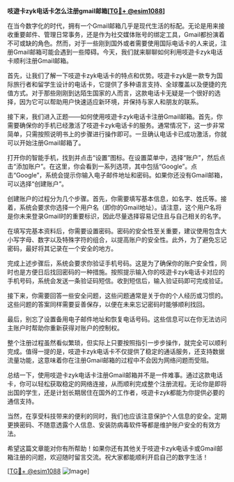 **吱遊卡zyk电话卡怎么注册gmail邮箱[[TG💪+ @esim1088](https://t.me/s/esim1088)]**

在当今数字化的时代，拥有一个Gmail邮箱几乎是现代生活的标配。无论是用来接收重要邮件、管理日常事务，还是作为社交媒体账号的绑定工具，Gmail都扮演着不可或缺的角色。然而，对于一些刚到国外或者需要使用国际电话卡的人来说，注册Gmail邮箱可能会遇到一些障碍。今天，我们就来聊聊如何利用吱遊卡zyk电话卡顺利注册Gmail邮箱。

首先，让我们了解一下吱遊卡zyk电话卡的特点和优势。吱遊卡zyk是一款专为国际旅行者和留学生设计的电话卡，它提供了多种语言支持、全球覆盖以及便捷的充值方式。对于那些刚刚到达陌生国家的人而言，这款电话卡无疑是一个很好的选择，因为它可以帮助用户快速适应新环境，并保持与家人和朋友的联系。

接下来，我们进入正题——如何使用吱遊卡zyk电话卡注册Gmail邮箱。首先，你需要确保你的手机已经激活了吱遊卡zyk电话卡的服务。通常情况下，这一步非常简单，只需按照说明书上的步骤进行操作即可。一旦确认电话卡已成功激活，你就可以开始注册Gmail邮箱了。

打开你的智能手机，找到并点击“设置”图标。在设置菜单中，选择“账户”，然后点击“添加账户”。在这里，你会看到一系列选项，其中包括“Google”。点击“Google”，系统会提示你输入电子邮件地址和密码。如果你还没有Gmail邮箱，可以选择“创建账户”。

创建账户的过程分为几个步骤。首先，你需要填写基本信息，如名字、姓氏等。接着，系统会要求你选择一个用户名（即你的Gmail地址）。请注意，这个用户名将是你未来登录Gmail时的重要标识，因此尽量选择容易记住且与自己相关的名字。

在填写完基本资料后，你需要设置密码。密码的安全性至关重要，建议使用包含大小写字母、数字以及特殊字符的组合，以提高账户的安全性。此外，为了避免忘记密码，最好将其记录在一个安全的地方。

完成上述步骤后，系统会要求你验证手机号码。这是为了确保你的账户安全性，同时也是方便日后找回密码的一种措施。按照提示输入你的吱遊卡zyk电话卡对应的手机号码，系统会发送一条验证码短信。收到短信后，输入验证码即可完成验证。

接下来，你需要回答一些安全问题，这些问题通常是关于你的个人经历或习惯的。这些问题的答案同样需要妥善保存，以便在未来忘记密码时能够顺利找回。

最后，别忘了设置备用电子邮件地址和恢复电话号码。这些信息可以在你无法访问主账户时帮助你重新获得对账户的控制权。

整个注册过程虽然看似繁琐，但实际上只要按照指引一步步操作，就完全可以顺利完成。值得一提的是，吱遊卡zyk电话卡不仅提供了稳定的通话服务，还支持数据流量功能，这意味着你在注册Gmail邮箱的过程中不会因为网络问题而受阻。

总结一下，使用吱遊卡zyk电话卡注册Gmail邮箱并不是一件难事。通过这款电话卡，你可以轻松获取稳定的网络连接，从而顺利完成整个注册流程。无论你是即将出国的学生，还是计划长期居住在国外的工作者，吱遊卡zyk都能为你提供必要的通信支持。

当然，在享受科技带来的便利的同时，我们也应该注意保护个人信息的安全。定期更换密码、不随意透露个人信息、安装防病毒软件等都是维护账户安全的有效方法。

希望这篇文章能对你有所帮助！如果你还有其他关于吱遊卡zyk电话卡或Gmail邮箱注册的问题，欢迎随时留言交流。祝大家都能顺利开启自己的数字生活！

[[TG💪+ @esim1088](https://t.me/s/esim1088) ![Image](https://i.postimg.cc/4NQfJmqS/Snipaste-2025-05-13-00-14-12.png)]